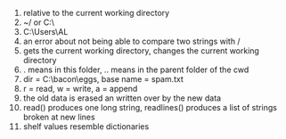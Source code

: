 1. relative to the current working directory
2. ~/ or C:\\
3. C:\Users\AL
4. an error about not being able to compare two strings with /
5. gets the current working directory, changes the current working directory
6. . means in this folder, .. means in the parent folder of the cwd
7. dir = C:\bacon\eggs, base name = spam.txt
8. r = read, w = write, a = append
9. the old data is erased an written over by the new data
10. read() produces one long string, readlines() produces a list of strings broken at new lines
11. shelf values resemble dictionaries